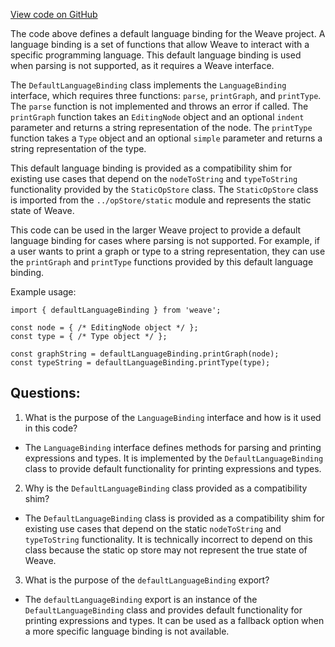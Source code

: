 [View code on GitHub](https://github.com/wandb/weave/weave-js/src/core/language/default.ts)

The code above defines a default language binding for the Weave project. A language binding is a set of functions that allow Weave to interact with a specific programming language. This default language binding is used when parsing is not supported, as it requires a Weave interface. 

The `DefaultLanguageBinding` class implements the `LanguageBinding` interface, which requires three functions: `parse`, `printGraph`, and `printType`. The `parse` function is not implemented and throws an error if called. The `printGraph` function takes an `EditingNode` object and an optional `indent` parameter and returns a string representation of the node. The `printType` function takes a `Type` object and an optional `simple` parameter and returns a string representation of the type.

This default language binding is provided as a compatibility shim for existing use cases that depend on the `nodeToString` and `typeToString` functionality provided by the `StaticOpStore` class. The `StaticOpStore` class is imported from the `../opStore/static` module and represents the static state of Weave. 

This code can be used in the larger Weave project to provide a default language binding for cases where parsing is not supported. For example, if a user wants to print a graph or type to a string representation, they can use the `printGraph` and `printType` functions provided by this default language binding. 

Example usage:

```
import { defaultLanguageBinding } from 'weave';

const node = { /* EditingNode object */ };
const type = { /* Type object */ };

const graphString = defaultLanguageBinding.printGraph(node);
const typeString = defaultLanguageBinding.printType(type);
```
## Questions: 
 1. What is the purpose of the `LanguageBinding` interface and how is it used in this code?
- The `LanguageBinding` interface defines methods for parsing and printing expressions and types. It is implemented by the `DefaultLanguageBinding` class to provide default functionality for printing expressions and types.

2. Why is the `DefaultLanguageBinding` class provided as a compatibility shim?
- The `DefaultLanguageBinding` class is provided as a compatibility shim for existing use cases that depend on the static `nodeToString` and `typeToString` functionality. It is technically incorrect to depend on this class because the static op store may not represent the true state of Weave.

3. What is the purpose of the `defaultLanguageBinding` export?
- The `defaultLanguageBinding` export is an instance of the `DefaultLanguageBinding` class and provides default functionality for printing expressions and types. It can be used as a fallback option when a more specific language binding is not available.